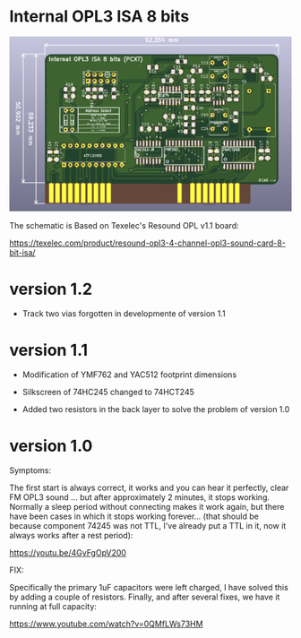 # Internal OPL3 ISA 8 bits

![alt text](ISAOPL3.png "ISAOPL3")

The schematic is Based on Texelec's Resound OPL v1.1 board:

https://texelec.com/product/resound-opl3-4-channel-opl3-sound-card-8-bit-isa/

# version 1.2

* Track two vias forgotten in developmente of version 1.1

# version 1.1

* Modification of YMF762 and YAC512 footprint dimensions

* Silkscreen of 74HC245 changed to 74HCT245

* Added two resistors in the back layer to solve the problem of version 1.0

# version 1.0

Symptoms:

The first start is always correct, it works and you can hear it perfectly, clear FM OPL3 sound ... but after approximately 2 minutes, it stops working. Normally a sleep period without connecting makes it work again, but there have been cases in which it stops working forever...  (that should be because component 74245 was not TTL, I've already put a TTL in it, now it always works after a rest period):

https://youtu.be/4GyFgOpV200

FIX: 

Specifically the primary 1uF capacitors were left charged, I have solved this by adding a couple of resistors. Finally, and after several fixes, we have it running at full capacity:

https://www.youtube.com/watch?v=0QMfLWs73HM

